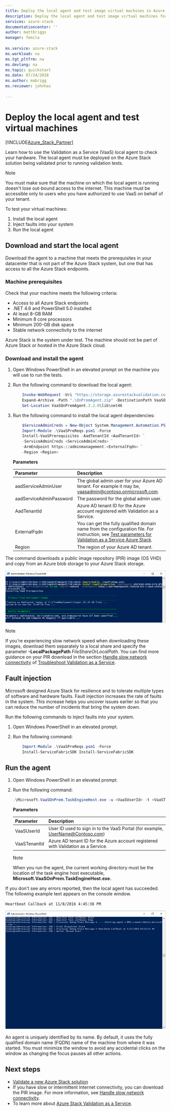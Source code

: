 ```yaml
---
title: Deploy the local agent and test image virtual machines in Azure Stack Validation as a Service | Microsoft Docs
description: Deploy the local agent and test image virtual machines for Azure Stack Validation as a Service.
services: azure-stack
documentationcenter: ''
author: mattbriggs
manager: femila

ms.service: azure-stack
ms.workload: na
ms.tgt_pltfrm: na
ms.devlang: na
ms.topic: quickstart
ms.date: 07/24/2018
ms.author: mabrigg
ms.reviewer: johnhas

---
```


# Deploy the local agent and test virtual machines

[!INCLUDE[Azure_Stack_Partner](./includes/azure-stack-partner-appliesto.md)]

Learn how to use the Validation as a Service (VaaS) local agent to check your hardware. The local agent must be deployed on the Azure Stack solution being validated prior to running validation tests.

> [!Note]  
> You must make sure that the machine on which the local agent is running doesn't lose out-bound access to the internet. This machine must be accessible only to users who you have authorized to use VaaS on behalf of your tenant.

To test your virtual machines:

1. Install the local agent
2. Inject faults into your system
3. Run the local agent

## Download and start the local agent

Download the agent to a machine that meets the prerequisites in your datacenter that is not part of the Azure Stack system, but one that has access to all the Azure Stack endpoints.

### Machine prerequisites

Check that your machine meets the following criteria:

- Access to all Azure Stack endpoints
- .NET 4.6 and PowerShell 5.0 installed
- At least 8-GB RAM
- Minimum 8 core processors
- Minimum 200-GB disk space
- Stable network connectivity to the internet

Azure Stack is the system under test. The machine should not be part of Azure Stack or hosted in the Azure Stack cloud.

### Download and install the agent

1. Open Windows PowerShell in an elevated prompt on the machine you will use to run the tests.
2. Run the following command to download the local agent:

    ```PowerShell  
        Invoke-WebRequest -Uri "https://storage.azurestackvalidation.com/packages/Microsoft.VaaSOnPrem.TaskEngineHost.3.2.0.nupkg" -outfile "OnPremAgent.zip"
        Expand-Archive -Path ".\OnPremAgent.zip" -DestinationPath VaaSOnPremAgent.3.2.0 -Force
        Set-Location VaaSOnPremAgent.3.2.0\lib\net46
    ````

3. Run the following command to install the local agent dependencies:

    ```PowerShell  
        $ServiceAdminCreds = New-Object System.Management.Automation.PSCredential "<aadServiceAdminUser>", (ConvertTo-SecureString "<aadServiceAdminPassword>" -AsPlainText -Force)
        Import-Module .\VaaSPreReqs.psm1 -Force
        Install-VaaSPrerequisites -AadTenantId <AadTenantId> `
        -ServiceAdminCreds <ServiceAdminCreds> `
        -ArmEndpoint https://adminmanagement.<ExternalFqdn> `
        -Region <Region>
    ````

    **Parameters**

    | Parameter | Description |
    | --- | --- |
    | aadServiceAdminUser | The global admin user for your Azure AD tenant. For example it may be, vaasadmin@contoso.onmicrosoft.com. |
    | aadServiceAdminPassword | The password for the global admin user. |
    | AadTenantId | Azure AD tenant ID for the Azure account registered with Validation as a Service. |
    | ExternalFqdn | You can get the fully qualified domain name from the configuration file. For instruction, see [Test parameters for Validation as a Service Azure Stack](azure-stack-vaas-parameters-test.md). |
    | Region | The region of your Azure AD tenant. |

The command downloads a public image repository (PIR) image (OS VHD) and copy from an Azure blob storage to your Azure Stack storage.

![Download prerequisites](media/installingprereqs.png)

> [!Note]  
> If you're experiencing slow network speed when downloading these images, download them separately to a local share and specify the parameter **-LocalPackagePath** *FileShareOrLocalPath*. You can find more guidance on your PIR download in the section [Handle slow network connectivity](azure-stack-vaas-troubleshoot.md#handle-slow-network-connectivity) of [Troubleshoot Validation as a Service](azure-stack-vaas-troubleshoot.md).

## Fault injection

Microsoft designed Azure Stack for resilience and to tolerate multiple types of software and hardware faults. Fault injection increases the rate of faults in the system. This increase helps you uncover issues earlier so that you can reduce the number of incidents that bring the system down.

Run the following commands to inject faults into your system.

1. Open Windows PowerShell in an elevated prompt.

2. Run the following command:

    ```PowerShell  
        Import-Module .\VaaSPreReqs.psm1 -Force
        Install-ServiceFabricSDK Install-ServiceFabricSDK
    ```

## Run the agent

1. Open Windows PowerShell in an elevated prompt.

2. Run the following command:

    ````PowerShell  
    .\Microsoft.VaaSOnPrem.TaskEngineHost.exe -u <VaaSUserId> -t <VaaSTenantId>
    ````

      **Parameters**  
    
    | Parameter | Description |
    | --- | --- |
    | VaaSUserId | User ID used to sign in to the VaaS Portal (for example, UserName@Contoso.com) |
    | VaaSTenantId | Azure AD tenant ID for the Azure account registered with Validation as a Service. |

    > [!Note]  
    > When you run the agent, the current working directory must be the location of the task engine host executable, **Microsoft.VaaSOnPrem.TaskEngineHost.exe.**

If you don't see any errors reported, then the local agent has succeeded. The following example text appears on the console window.

`Heartbeat Callback at 11/8/2016 4:45:38 PM`

![Started agent](media/startedagent.png)

An agent is uniquely identified by its name. By default, it uses the fully qualified domain name (FQDN) name of the machine from where it was started. You must minimize the window to avoid any accidental clicks on the window as changing the focus pauses all other actions.

## Next steps

- [Validate a new Azure Stack solution](azure-stack-vaas-validate-solution-new.md)  
- If you have slow or intermittent Internet connectivity, you can download the PIR image. For more information, see [Handle slow network connectivity](azure-stack-vaas-troubleshoot.md#handle-slow-network-connectivity).
- To learn more about [Azure Stack Validation as a Service](https://docs.microsoft.com/azure/azure-stack/partner).
